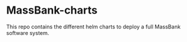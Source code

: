 # MassBank-charts
This repo contains the different helm charts to deploy a full MassBank software system.
